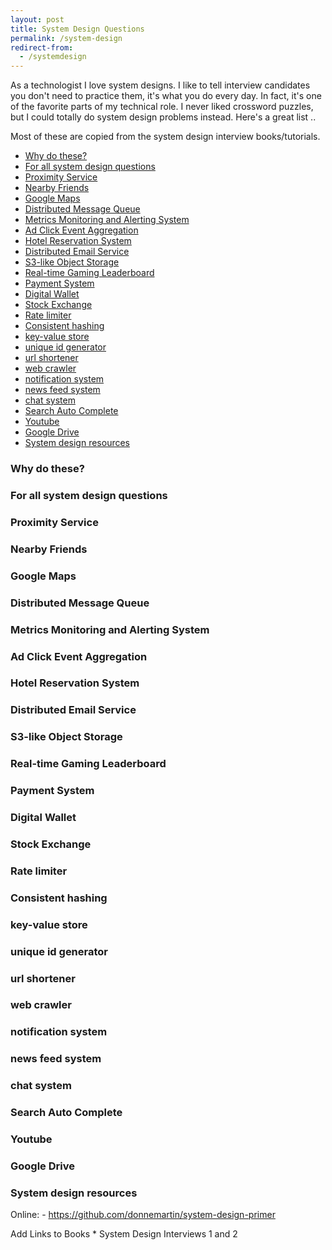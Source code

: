 ```yaml
---
layout: post
title: System Design Questions
permalink: /system-design
redirect-from:
  - /systemdesign
---
```


As a technologist I love system designs. I like to tell interview candidates you don't need to practice them, it's what you do every day. In fact, it's one of the favorite parts of my technical role. I never liked crossword puzzles, but I could totally do system design problems instead. Here's a great list ..

Most of these are copied from the system design interview books/tutorials.

<!-- prettier-ignore-start -->

<!-- vim-markdown-toc GFM -->

- [Why do these?](#why-do-these)
- [For all system design questions](#for-all-system-design-questions)
- [Proximity Service](#proximity-service)
- [Nearby Friends](#nearby-friends)
- [Google Maps](#google-maps)
- [Distributed Message Queue](#distributed-message-queue)
- [Metrics Monitoring and Alerting System](#metrics-monitoring-and-alerting-system)
- [Ad Click Event Aggregation](#ad-click-event-aggregation)
- [Hotel Reservation System](#hotel-reservation-system)
- [Distributed Email Service](#distributed-email-service)
- [S3-like Object Storage](#s3-like-object-storage)
- [Real-time Gaming Leaderboard](#real-time-gaming-leaderboard)
- [Payment System](#payment-system)
- [Digital Wallet](#digital-wallet)
- [Stock Exchange](#stock-exchange)
- [Rate limiter](#rate-limiter)
- [Consistent hashing](#consistent-hashing)
- [key-value store](#key-value-store)
- [unique id generator](#unique-id-generator)
- [url shortener](#url-shortener)
- [web crawler](#web-crawler)
- [notification system](#notification-system)
- [news feed system](#news-feed-system)
- [chat system](#chat-system)
- [Search Auto Complete](#search-auto-complete)
- [Youtube](#youtube)
- [Google Drive](#google-drive)
- [System design resources](#system-design-resources)

<!-- vim-markdown-toc -->
<!-- prettier-ignore-end -->

### Why do these?

### For all system design questions

### Proximity Service

### Nearby Friends

### Google Maps

### Distributed Message Queue

### Metrics Monitoring and Alerting System

### Ad Click Event Aggregation

### Hotel Reservation System

### Distributed Email Service

### S3-like Object Storage

### Real-time Gaming Leaderboard

### Payment System

### Digital Wallet

### Stock Exchange

### Rate limiter

### Consistent hashing

### key-value store

### unique id generator

### url shortener

### web crawler

### notification system

### news feed system

### chat system

### Search Auto Complete

### Youtube

### Google Drive

### System design resources

Online: - <https://github.com/donnemartin/system-design-primer>

Add Links to Books \* System Design Interviews 1 and 2
